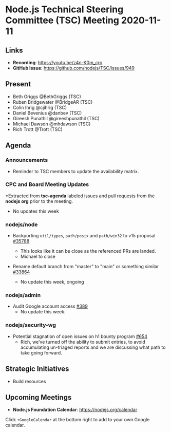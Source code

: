 # Node.js Technical Steering Committee (TSC) Meeting 2020-11-11

## Links

* **Recording**: <https://youtu.be/z4n-K0m_cro>
* **GitHub Issue**: <https://github.com/nodejs/TSC/issues/949>

## Present

* Beth Griggs @BethGriggs (TSC)
* Ruben Bridgewater @BridgeAR (TSC)
* Colin Ihrig @cjihrig (TSC)
* Daniel Bevenius @danbev (TSC)
* Gireesh Punathil @gireeshpunathil (TSC)
* Michael Dawson @mhdawson (TSC)
* Rich Trott @Trott (TSC)

## Agenda

### Announcements

* Reminder to TSC members to update the availability matrix.

### CPC and Board Meeting Updates

*Extracted from **tsc-agenda** labeled issues and pull requests from the **nodejs org** prior to the meeting.

* No updates this week

### nodejs/node

* Backporting `util/types`, `path/posix` and `path/win32` to v15 proposal [#35788](https://github.com/nodejs/node/issues/35788)
  * This looks like it can be close as the referenced PRs are landed.
  * Michael to close

* Rename default branch from "master" to "main" or something similar [#33864](https://github.com/nodejs/node/issues/33864)
  * No update this week, ongoing

### nodejs/admin

* Audit Google account access [#389](https://github.com/nodejs/admin/issues/389)
  * No update this week.

### nodejs/security-wg

* Potential stagnation of open issues on h1 bounty program [#654](https://github.com/nodejs/security-wg/issues/654)
  * Rich, we’ve turned off the ability to submit entries, to avoid accumulating
    un-triaged reports and we are discussing what path to take going forward.

## Strategic Initiatives

* Build resources

## Upcoming Meetings

* **Node.js Foundation Calendar**: <https://nodejs.org/calendar>

Click `+GoogleCalendar` at the bottom right to add to your own Google calendar.
